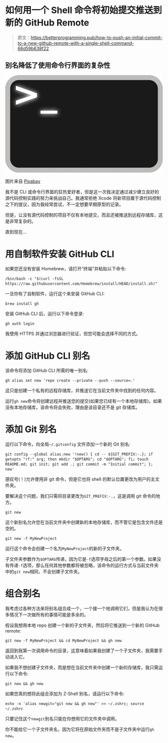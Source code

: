 # 如何用一个 Shell 命令将初始提交推送到新的 GitHub Remote

> 原文：<https://betterprogramming.pub/how-to-push-an-initial-commit-to-a-new-github-remote-with-a-single-shell-command-66d59b638f22>

## 别名降低了使用命令行界面的复杂性

![](img/5035199f22c29f3f4ed9281af8d2c080.png)

图片来自 [Pixabay](https://pixabay.com/?utm_source=link-attribution&utm_medium=referral&utm_campaign=image&utm_content=161382)

我不是 CLI 或命令行界面的狂热爱好者，但是这一次我决定通过减少建立良好的源代码控制实践的努力来挑战自己。我通常拒绝 Xcode 将新项目置于源代码控制之下的提议，因为我经常尝试，不一定想要早期原型的记录。

但是，让没有源代码控制的项目不仅有本地提交，而且还被推送到远程存储库，这是非常复杂的。

直到现在…

# 用自制软件安装 GitHub CLI

如果您还没有安装 Homebrew，请打开“终端”并粘贴以下命令:

```
/bin/bash -c "$(curl -fsSL https://raw.githubusercontent.com/Homebrew/install/HEAD/install.sh)"
```

一旦你有了自制软件，运行这个来安装 GitHub CLI:

```
brew install gh
```

安装 GitHub CLI 后，运行以下命令登录:

```
gh auth login
```

我使用 HTTPS 并通过浏览器进行验证，但您可能会选择不同的方式。

# 添加 GitHub CLI 别名

该命令将添加 GitHub CLI 所需的唯一别名:

```
gh alias set new 'repo create --private --push --source=.'
```

这只是创建一个私有的远程存储库，并推送它在当前文件夹中找到的任何内容。

运行`gh new`命令将创建远程并推送您的提交(如果您已经有一个本地存储库)。如果没有本地存储库，该命令将会失败，理由是该目录还不是 git 存储库。

# 添加 Git 别名

运行以下命令，向全局`~/.gitconfig` 文件添加一个新的 Git 别名:

```
git config --global alias.new '!new() { cd -- ${GIT_PREFIX:-.}; if getopts "rf:" arg; then mkdir "$OPTARG"; cd "$OPTARG"; fi; touch README.md; git init; git add .; git commit -m "Initial commit"; }; new'
```

感叹号(！)允许使用非 git 命令，但是它也将 shell 的默认位置更改为用户的主文件夹。

要解决这个问题，我们只需将目录更改为`GIT_PREFIX:-.`，这是调用 git 命令的地方。

```
git new
```

这个新别名允许您在当前文件夹中创建新的本地存储库，而不管它是包含文件还是空的。

```
git new -f MyNewProject
```

运行这个命令会创建一个名为`MyNewProject`的新的子文件夹。

子文件夹参数作为`$OPTARG`传递，因为它是`-f`选项字母之后的第一个参数。如果没有传递`-f`选项，那么任何其他参数都将被忽略，该命令的运行方式与当前文件夹中的`git new`相同，不会创建子文件夹。

# 组合别名

我考虑过各种方法来将别名组合成一个，一个接一个地调用它们，但是我认为在很多情况下一次做所有的事情可能是多余的。

假设我想用本地 repo 创建一个新的子文件夹，然后将它推送到一个新的 GitHub remote:

```
git new -f MyNewProject && cd MyNewProject && gh new
```

返回到我第一次调用命令的目录，这意味着如果我创建了一个子文件夹，我需要手动进入它。

如果我不想创建子文件夹，而是想在当前文件夹中创建一个新的存储库，我只需运行以下命令:

```
git new && gh new
```

如果您真的想将此组合添加为 Z-Shell 别名，请运行以下命令:

```
echo -n 'alias newgit="git new && gh new"' >> ~/.zshrc; source ~/.zshrc
```

只要记住这个`newgit`别名只能在你想用它的文件夹中调用。

你不能给它一个子文件夹名，因为它将在原始文件夹而不是子文件夹中运行`gh new`。